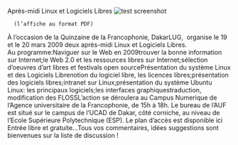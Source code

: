 
 Après-midi Linux et Logiciels Libres
![test screenshot](image "")
    
      (l’affiche au format PDF)

À l’occasion de la Quinzaine de la
Francophonie, DakarLUG,  organise le 19 et le 20 mars 2009 deux
après-midi Linux et Logiciels Libres.
Au programme:Naviguer sur le Web en 2009trouver la bonne information sur Internet;le Web 2.0 et les ressources libres sur Internet;sélection d’oeuvres d’art libres et festivals open sourcePrésentation du système Linux et des Logiciels Librenotion du logiciel libre, les licences libres;présentation des logiciels libres;intranet sur Linux;présentation du système Ubuntu Linux:
les principaux logiciels;les interfaces graphiquestraduction, modification des FLOSSL’action se déroulera au Campus Numerique de l’Agence universitaire
de la Francophonie, de 15h à 18h. Le bureau de l’AUF est situé sur le
campus de l’UCAD de Dakar, côté corniche, au niveau de l’Ecole
Supérieure Polytechnique (ESP). Le plan d’accès est disponible ici Entrée libre et gratuite…Tous vos commentaires, idées suggestions sont bienvenues sur la liste de discussion !
    
    
    



    



    



    



    



    



 
    
     